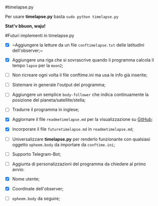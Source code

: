 #timelapse.py

Per usare **timelapse.py** basta `sudo python timelapse.py`

**Stat'v bbuon, waju!**


#Futuri implementi in timelapse.py

- [x]  ~Aggiungere la letture da un file `conftimelapse.txt` delle latitudini dell'observer;~
- [x]  Aggiungere una riga che si sovrascrive quando il programma calcola il 
	tempo `lapse` per la `moon2`;
- [ ]  Non ricreare ogni volta il file conftime.ini ma usa le info già inserite;
- [ ]  Sistemare in generale l'output del programma;
- [ ]  Aggiungere un semplice `body-follower` che indica continuamente la posizione
	del pianeta/satellite/stella;
- [ ]  Tradurre il programma in inglese;
- [x]  Aggiornare il file `readmetimelapse.md` per la visualizzazione su [GitHub](www.github.com); 
- [x]  Incorporare il file `futuretimelapse.md` in `readmetimelapse.md`;
- [ ]  Universalizzare **timelapse.py** per renderlo funzionante con qualsiasi oggetto
	`epheem.body` da importare da `conftime.ini`;
- [ ]  Supporto Telegram-Bot;
- [ ]  Aggiunta di personalizzazioni del programma da chiedere al primo avvio:
 - [x]  Nome utente;
 - [x]  Coordinate dell'observer;
 - [ ]  `epheem.body` da seguire;

